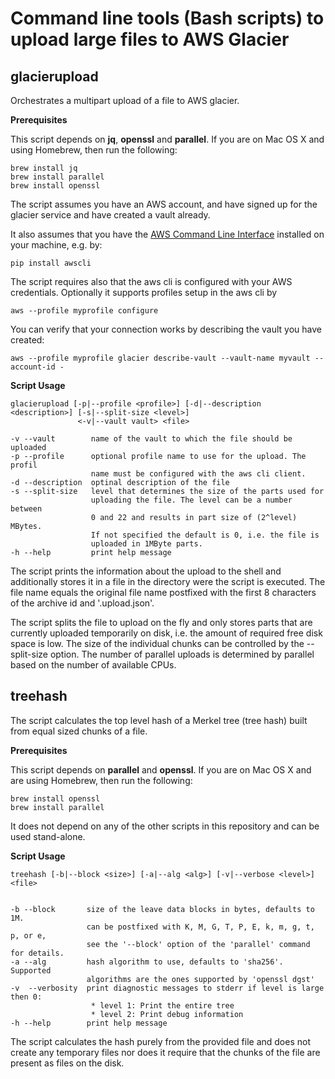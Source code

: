 # Command line tools (Bash scripts) to upload large files to AWS Glacier

## glacierupload

Orchestrates a multipart upload of a file to AWS glacier.

**Prerequisites**

This script depends on <b>jq</b>, <b>openssl</b> and <b>parallel</b>. If you are
on Mac OS X and using Homebrew, then run the following:

    brew install jq
    brew install parallel
    brew install openssl

The script assumes you have an AWS account, and have signed up for the glacier
service and have created a vault already.

It also assumes that you have the
<a href="http://docs.aws.amazon.com/cli/latest/userguide/installing.html">AWS Command Line Interface</a>
installed on your machine, e.g. by:

    pip install awscli

The script requires also that the aws cli is configured with your AWS credentials.
Optionally it supports profiles setup in the aws cli by

    aws --profile myprofile configure

You can verify that your connection works by describing the vault you have created:

    aws --profile myprofile glacier describe-vault --vault-name myvault --account-id -


**Script Usage**

    glacierupload [-p|--profile <profile>] [-d|--description <description>] [-s|--split-size <level>]
                   <-v|--vault vault> <file>

    -v --vault        name of the vault to which the file should be uploaded  
    -p --profile      optional profile name to use for the upload. The profil
                      name must be configured with the aws cli client.
    -d --description  optinal description of the file
    -s --split-size   level that determines the size of the parts used for
                      uploading the file. The level can be a number between
                      0 and 22 and results in part size of (2^level) MBytes.
                      If not specified the default is 0, i.e. the file is
                      uploaded in 1MByte parts.
    -h --help         print help message

The script prints the information about the upload to the shell and
additionally stores it in a file in the directory were the script is executed.
The file name equals the original file name postfixed with the first 8 characters
of the archive id and '.upload.json'.

The script splits the file to upload on the fly and only stores parts that are
currently uploaded temporarily on disk, i.e. the amount of required free disk
space is low. The size of the individual chunks can be controlled by the --split-size
option. The number of parallel uploads is determined by parallel based on the
number of available CPUs.

## treehash

The script calculates the top level hash of a Merkel tree (tree hash) built from
equal sized chunks of a file.

**Prerequisites**

This script depends on <b>parallel</b> and <b>openssl</b>. If you are on Mac OS X
and are using Homebrew, then run the following:

    brew install openssl
    brew install parallel

It does not depend on any of the other scripts in this repository and can be
used stand-alone.

**Script Usage**

    treehash [-b|--block <size>] [-a|--alg <alg>] [-v|--verbose <level>] <file>


    -b --block       size of the leave data blocks in bytes, defaults to 1M.
                     can be postfixed with K, M, G, T, P, E, k, m, g, t, p, or e,
                     see the '--block' option of the 'parallel' command for details.
    -a --alg         hash algorithm to use, defaults to 'sha256'. Supported
                     algorithms are the ones supported by 'openssl dgst'
    -v  --verbosity  print diagnostic messages to stderr if level is large then 0:
                      * level 1: Print the entire tree
                      * level 2: Print debug information
    -h --help        print help message

The script calculates the hash purely from the provided file and does not create
any temporary files nor does it require that the chunks of the file are present
as files on the disk.
